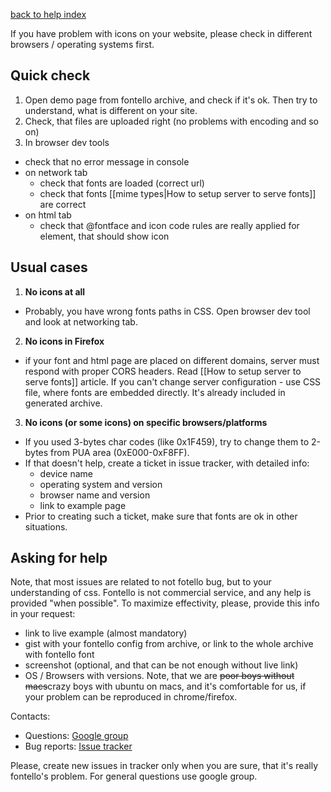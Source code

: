 [back to help index](Help)

If you have problem with icons on your website, please check in different browsers / operating systems first.

## Quick check

1. Open demo page from fontello archive, and check if it's ok. Then try to understand, what is different on your site.
2. Check, that files are uploaded right (no problems with encoding and so on)
3. In browser dev tools
  - check that no error message in console
  - on network tab
    - check that fonts are loaded (correct url)
    - check that fonts [[mime types|How to setup server to serve fonts]] are correct
  - on html tab
    - check that @fontface and icon code rules are really applied for element, that should show icon

## Usual cases

1. __No icons at all__
  - Probably, you have wrong fonts paths in CSS. Open browser dev tool and look at networking tab.
2. __No icons in Firefox__
  - if your font and html page are placed on different domains, server must respond with proper CORS headers. Read [[How to setup server to serve fonts]] article. If you can't change server configuration - use CSS file, where fonts are embedded directly. It's already included in generated archive.
3. __No icons (or some icons) on specific browsers/platforms__
  - If you used 3-bytes char codes (like 0x1F459), try to change them to 2-bytes from PUA area (0xE000-0xF8FF).
  - If that doesn't help, create a ticket in issue tracker, with detailed info:
    - device name
    - operating system and version
    - browser name and version
    - link to example page
  - Prior to creating such a ticket, make sure that fonts are ok in other situations.

## Asking for help

Note, that most issues are related to not fotello bug, but to your understanding of css. Fontello is not commercial service, and any help is provided "when possible". To maximize effectivity, please, provide this info in your request:

- link to live example (almost mandatory)
- gist with your fontello config from archive, or link to the whole archive with fontello font
- screenshot (optional, and that can be not enough without live link)
- OS / Browsers with versions. Note, that we are <s>poor boys without macs</s>crazy boys with ubuntu on macs, and it's comfortable for us, if your problem can be reproduced in chrome/firefox.

Contacts:

- Questions: [Google group](https://groups.google.com/group/fontello/)
- Bug reports: [Issue tracker](https://github.com/fontello/fontello/issues)

Please, create new issues in tracker only when you are sure, that it's really fontello's problem. For general questions use google group.